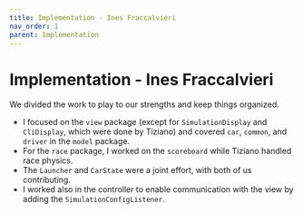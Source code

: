 ```yaml
---
title: Implementation - Ines Fraccalvieri
nav_order: 1
parent: Implementation
---
```


# Implementation - Ines Fraccalvieri

We divided the work to play to our strengths and keep things organized.

- I focused on the `view` package (except for `SimulationDisplay` and `CliDisplay`, which were done by Tiziano) and covered `car`, `common`, and `driver` in the `model` package.
- For the `race` package, I worked on the `scoreboard` while Tiziano handled race physics.
- The `Launcher` and `CarState` were a joint effort, with both of us contributing.
- I worked also in the controller to enable communication with the view by adding the `SimulationConfigListener`.  